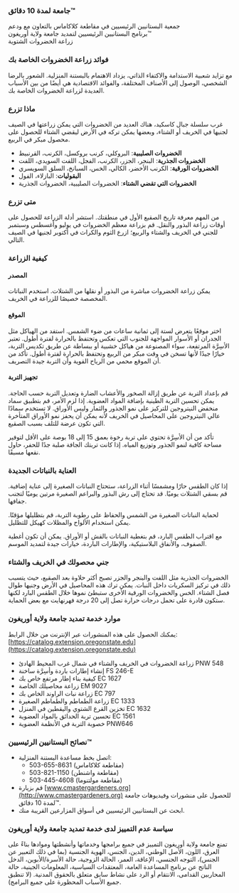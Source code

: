 ### جامعة لمدة 10 دقائق™  
جمعية البستانيين الرئيسيين في مقاطعة كلاكاماس بالتعاون مع ودعم  
برنامج البستانيين الرئيسيين لتمديد جامعة ولاية أوريغون™  
زراعة الخضروات الشتوية  

### فوائد زراعة الخضروات الخاصة بك  
مع تزايد شعبية الاستدامة والاكتفاء الذاتي، يزداد الاهتمام بالبستنة المنزلية. الشعور بالرضا الشخصي، الوصول إلى الأصناف المختلفة، والفوائد الاقتصادية هي أيضًا من بين الأسباب العديدة لزراعة الخضروات الخاصة بك.  

### ماذا تزرع  
غرب سلسلة جبال كاسكيد، هناك العديد من الخضروات التي يمكن زراعتها في الصيف لجنيها في الخريف أو الشتاء، وبعضها يمكن تركه في الأرض ليقضي الشتاء للحصول على محصول مبكر في الربيع.  
- **الخضروات الصليبية**: البروكلي، كرنب بروكسل، الكرنب، القرنبيط  
- **الخضروات الجذرية**: البنجر، الجزر، الكرنب، الفجل، اللفت السويدي، اللفت  
- **الخضروات الورقية**: الكرنب الأخضر، الكالي، الخس، السبانخ، السلق السويسري  
- **البقوليات**: البازلاء، الفول  
- **الخضروات التي تقضي الشتاء**: الخضروات الصليبية، الخضروات الجذرية  

### متى تزرع  
من المهم معرفة تاريخ الصقيع الأول في منطقتك. استشر أدلة الزراعة للحصول على أوقات زراعة البذور والنقل. قم بزراعة معظم الخضروات في يوليو وأغسطس وسبتمبر للجني في الخريف والشتاء والربيع؛ ازرع الثوم والكراث في أكتوبر لجنيها في الصيف التالي.  

### كيفية الزراعة  
#### المصدر  
يمكن زراعة الخضروات مباشرة من البذور أو نقلها من الشتلات. استخدم النباتات المخصصة خصيصًا للزراعة في الخريف.  

#### الموقع  
اختر موقعًا يتعرض لستة إلى ثمانية ساعات من ضوء الشمس. استفد من الهياكل مثل الجدران أو الأسوار المواجهة للجنوب التي تعكس وتحتفظ بالحرارة لفترة أطول. تعتبر الأسِرَّة المرتفعة، سواء المصنوعة من هياكل خشبية أو ببساطة عن طريق تكديس التربة، خيارًا جيدًا لأنها تسخن في وقت مبكر من الربيع وتحتفظ بالحرارة لفترة أطول. تأكد من أن الموقع محمي من الرياح القوية وأن التربة جيدة التصريف.  

#### تجهيز التربة  
قم بإعداد التربة عن طريق إزالة الصخور والأعشاب الضارة وتعديل التربة حسب الحاجة. يمكن تحسين التربة الطينية بإضافة المواد العضوية. إذا لزم الأمر، قم بتطبيق سماد منخفض النيتروجين للتركيز على نمو الجذور والثمار وليس الأوراق. لا تستخدم سمادًا عالي النيتروجين على المحاصيل في الخريف لأنه يمكن أن يحفز نمو الأوراق المتأخرة التي تكون عرضة للتلف بسبب الصقيع.  

تأكد من أن الأسِرَّة تحتوي على تربة رخوة بعمق 15 إلى 18 بوصة على الأقل لتوفير مساحة كافية لنمو الجذور وتوزيع المياه. إذا كانت تربتك الجافة صلبة جدًا للحفر، حاول نقعها مسبقًا.  

### العناية بالنباتات الجديدة  
إذا كان الطقس حارًا ومشمسًا أثناء الزراعة، ستحتاج النباتات الصغيرة إلى عناية إضافية. قم بسقي الشتلات يوميًا. قد تحتاج إلى رش البذور والبراعم الصغيرة مرتين يوميًا لتجنب جفافها.  

لحماية النباتات الصغيرة من الشمس والحفاظ على رطوبة التربة، قم بتظليلها مؤقتًا. يمكن استخدام الألواح والمظلات كهيكل للتظليل.  

مع اقتراب الطقس البارد، قم بتغطية النباتات بالقش أو الأوراق. يمكن أن تكون أغطية الصفوف، والأنفاق البلاستيكية، والإطارات الباردة، خيارات جيدة لتمديد الموسم.  

### جني محصولك في الخريف والشتاء  
الخضروات الجذرية مثل اللفت والبنجر والجزر تصبح أكثر حلاوة بعد الصقيع، حيث يتسبب ذلك في تركيز السكريات داخل النبات. يمكن ترك هذه المحاصيل في الأرض وجنيها طوال فصل الشتاء. الخس والخضروات الورقية الأخرى ستبطئ نموها خلال الطقس البارد لكنها ستكون قادرة على تحمل درجات حرارة تصل إلى 20 درجة فهرنهايت مع بعض الحماية.  

### موارد خدمة تمديد جامعة ولاية أوريغون  
يمكنك الحصول على هذه المنشورات عبر الإنترنت من خلال الرابط: [https://catalog.extension.oregonstate.edu](https://catalog.extension.oregonstate.edu)  
- زراعة الخضروات في الخريف والشتاء في شمال غرب المحيط الهادئ PNW 548  
- إنشاء إطارات باردة وأسِرَّة ساخنة FS 246-E  
- كيفية بناء إطار مرتفع خاص بك EC 1627  
- زراعة محاصيلك الخاصة EM 9027  
- زراعة نبات الراوند الخاص بك EC 797  
- زراعة الطماطم والطماطم الصغيرة EC 1333  
- تخزين القرع الشتوي واليقطين في المنزل EC 1632  
- تحسين تربة الحدائق بالمواد العضوية EC 1561  
- خصوبة التربة في الأنظمة العضوية PNW646  

### نصائح البستانيين الرئيسيين™  
- اتصل بخط مساعدة البستنة المنزلية:  
  - 503-655-8631 (مقاطعة كلاكاماس)  
  - 503-821-1150 (مقاطعة واشنطن)  
  - 503-445-4608 (مقاطعة مولتنوما)  
- قم بزيارة [www.cmastergardeners.org](http://www.cmastergardeners.org) للحصول على منشورات وفيديوهات جامعة لمدة 10 دقائق™.  
- ابحث عن البستانيين الرئيسيين في أسواق المزارعين القريبة منك.  

### سياسة عدم التمييز لدى خدمة تمديد جامعة ولاية أوريغون  
تمنع جامعة ولاية أوريغون التمييز في جميع برامجها وخدماتها وأنشطتها وموادها بناءً على العرق، اللون، الأصل الوطني، الدين، الجنس، الهوية الجنسية (بما في ذلك التعبير عن الجنس)، التوجه الجنسي، الإعاقة، العمر، الحالة الزوجية، حالة الأسرة/الأبوين، الدخل الناتج عن برنامج المساعدة العامة، المعتقدات السياسية، المعلومات الجينية، حالة المحاربين القدامى، الانتقام أو الرد على نشاط سابق متعلق بالحقوق المدنية. (لا تنطبق جميع الأسباب المحظورة على جميع البرامج).